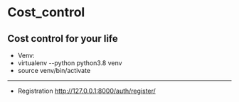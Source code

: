 # Cost_control
Cost control for your life
---

- Venv:
- virtualenv --python python3.8 venv
- source venv/bin/activate
- --
- Registration http://127.0.0.1:8000/auth/register/